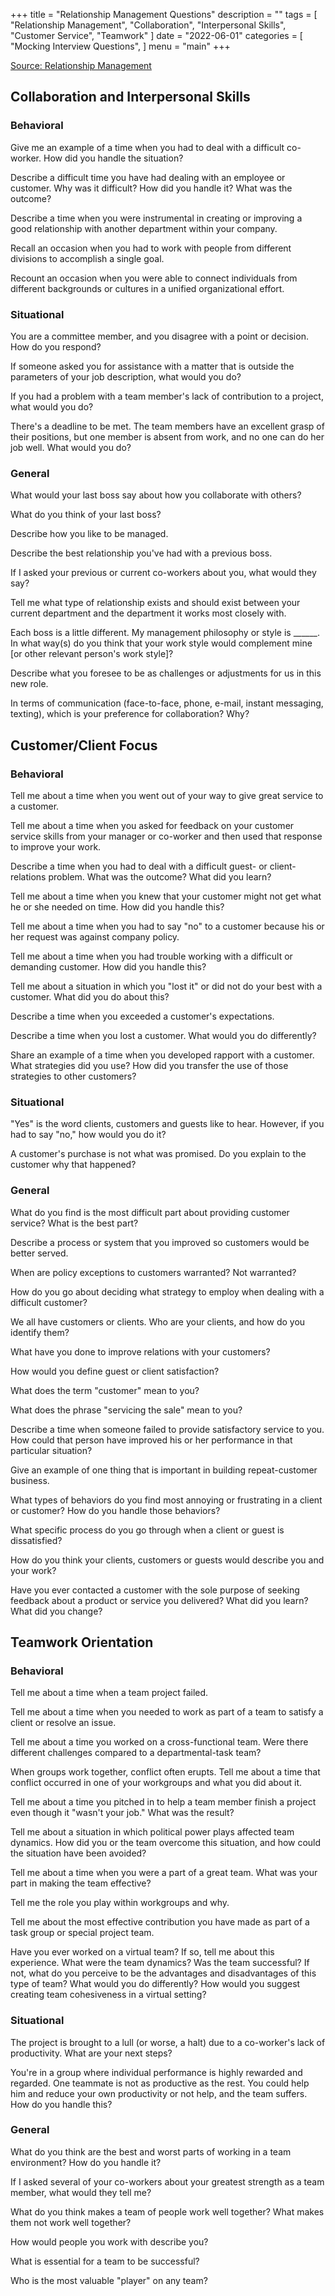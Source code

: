 +++
title = "Relationship Management Questions"
description = ""
tags = [
    "Relationship Management",
    "Collaboration",
    "Interpersonal Skills",
    "Customer Service",
    "Teamwork"
]
date = "2022-06-01"
categories = [
    "Mocking Interview Questions",
]
menu = "main"
+++

[Source: Relationship Management](https://www.shrm.org/resourcesandtools/tools-and-samples/interview-questions/pages/relationshipmanagement.aspx)                     
                                                             

## Collaboration and Interpersonal Skills 

### Behavioral

Give me an example of a time when you had to deal with a difficult co-worker. How did you handle the situation?

Describe a difficult time you have had dealing with an employee or customer. Why was it difficult? How did you handle it? What was the outcome?

Describe a time when you were instrumental in creating or improving a good relationship with another department within your company.

Recall an occasion when you had to work with people from different divisions to accomplish a single goal.

Recount an occasion when you were able to connect individuals from different backgrounds or cultures in a unified organizational effort.


###  Situational

You are a committee member, and you disagree with a point or decision. How do you respond?

If someone asked you for assistance with a matter that is outside the parameters of your job description, what would you do?

If you had a problem with a team member's lack of contribution to a project, what would you do?

There's a deadline to be met. The team members have an excellent grasp of their positions, but one member is absent from work, and no one can do her job well. What would you do?


###  General 

What would your last boss say about how you collaborate with others?

What do you think of your last boss?

Describe how you like to be managed.

Describe the best relationship you've had with a previous boss.

If I asked your previous or current co-workers about you, what would they say? 

Tell me what type of relationship exists and should exist between your current department and the department it works most closely with.

Each boss is a little different. My management philosophy or style is ______. In what way(s) do you think that your work style would complement mine [or other relevant person's work style]?

Describe what you foresee to be as challenges or adjustments for us in this new role.

In terms of communication (face-to-face, phone, e-mail, instant messaging, texting), which is your preference for collaboration? Why?


## Customer/Client Focus

###  Behavioral

Tell me about a time when you went out of your way to give great service to a customer.

Tell me about a time when you asked for feedback on your customer service skills from your manager or co-worker and then used that response to improve your work.

Describe a time when you had to deal with a difficult guest- or client-relations problem. What was the outcome? What did you learn?

Tell me about a time when you knew that your customer might not get what he or she needed on time. How did you handle this?

Tell me about a time when you had to say "no" to a customer because his or her request was against company policy.

Tell me about a time when you had trouble working with a difficult or demanding customer. How did you handle this?

Tell me about a situation in which you "lost it" or did not do your best with a customer. What did you do about this?

Describe a time when you exceeded a customer's expectations.

Describe a time when you lost a customer. What would you do differently?

Share an example of a time when you developed rapport with a customer. What strategies did you use? How did you transfer the use of those strategies to other customers?


### Situational

"Yes" is the word clients, customers and guests like to hear. However, if you had to say "no," how would you do it?

A customer's purchase is not what was promised. Do you explain to the customer why that happened?


### General

What do you find is the most difficult part about providing customer service? What is the best part?

Describe a process or system that you improved so customers would be better served.

When are policy exceptions to customers warranted? Not warranted?

How do you go about deciding what strategy to employ when dealing with a difficult customer?

We all have customers or clients. Who are your clients, and how do you identify them?

What have you done to improve relations with your customers?

How would you define guest or client satisfaction?

What does the term "customer" mean to you?

What does the phrase "servicing the sale" mean to you?

Describe a time when someone failed to provide satisfactory service to you. How could that person have improved his or her performance in that particular situation?

Give an example of one thing that is important in building repeat-customer business.

What types of behaviors do you find most annoying or frustrating in a client or customer? How do you handle those behaviors?

What specific process do you go through when a client or guest is dissatisfied?

How do you think your clients, customers or guests would describe you and your work?

Have you ever contacted a customer with the sole purpose of seeking feedback about a product or service you delivered? What did you learn? What did you change?


## Teamwork Orientation

### Behavioral

Tell me about a time when a team project failed.

Tell me about a time when you needed to work as part of a team to satisfy a client or resolve an issue.

Tell me about a time you worked on a cross-functional team. Were there different challenges compared to a departmental-task team?

When groups work together, conflict often erupts. Tell me about a time that conflict occurred in one of your workgroups and what you did about it.

Tell me about a time you pitched in to help a team member finish a project even though it "wasn't your job." What was the result?

Tell me about a situation in which political power plays affected team dynamics. How did you or the team overcome this situation, and how could the situation have been avoided?

Tell me about a time when you were a part of a great team. What was your part in making the team effective?

Tell me the role you play within workgroups and why.

Tell me about the most effective contribution you have made as part of a task group or special project team.

Have you ever worked on a virtual team? If so, tell me about this experience. What were the team dynamics? Was the team successful? If not, what do you perceive to be the advantages and disadvantages of this type of team? What would you do differently? How would you suggest creating team cohesiveness in a virtual setting?


### Situational

The project is brought to a lull (or worse, a halt) due to a co-worker's lack of productivity. What are your next steps?

You're in a group where individual performance is highly rewarded and regarded. One teammate is not as productive as the rest. You could help him and reduce your own productivity or not help, and the team suffers. How do you handle this?


### General

What do you think are the best and worst parts of working in a team environment? How do you handle it?

If I asked several of your co-workers about your greatest strength as a team member, what would they tell me?

What do you think makes a team of people work well together? What makes them not work well together?

How would people you work with describe you?

What is essential for a team to be successful?

Who is the most valuable "player" on any team?